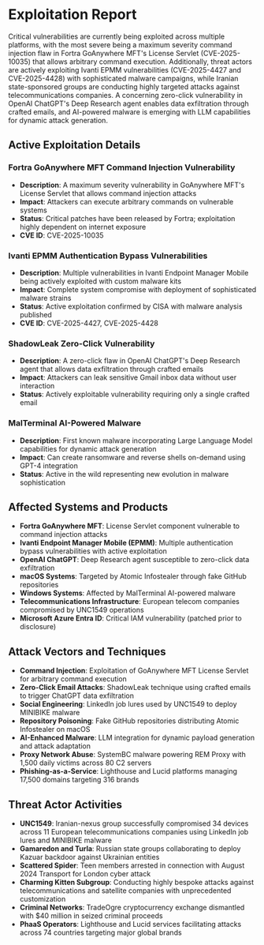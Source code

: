 # Exploitation Report

Critical vulnerabilities are currently being exploited across multiple platforms, with the most severe being a maximum severity command injection flaw in Fortra GoAnywhere MFT's License Servlet (CVE-2025-10035) that allows arbitrary command execution. Additionally, threat actors are actively exploiting Ivanti EPMM vulnerabilities (CVE-2025-4427 and CVE-2025-4428) with sophisticated malware campaigns, while Iranian state-sponsored groups are conducting highly targeted attacks against telecommunications companies. A concerning zero-click vulnerability in OpenAI ChatGPT's Deep Research agent enables data exfiltration through crafted emails, and AI-powered malware is emerging with LLM capabilities for dynamic attack generation.

## Active Exploitation Details

### Fortra GoAnywhere MFT Command Injection Vulnerability
- **Description**: A maximum severity vulnerability in GoAnywhere MFT's License Servlet that allows command injection attacks
- **Impact**: Attackers can execute arbitrary commands on vulnerable systems
- **Status**: Critical patches have been released by Fortra; exploitation highly dependent on internet exposure
- **CVE ID**: CVE-2025-10035

### Ivanti EPMM Authentication Bypass Vulnerabilities
- **Description**: Multiple vulnerabilities in Ivanti Endpoint Manager Mobile being actively exploited with custom malware kits
- **Impact**: Complete system compromise with deployment of sophisticated malware strains
- **Status**: Active exploitation confirmed by CISA with malware analysis published
- **CVE ID**: CVE-2025-4427, CVE-2025-4428

### ShadowLeak Zero-Click Vulnerability
- **Description**: A zero-click flaw in OpenAI ChatGPT's Deep Research agent that allows data exfiltration through crafted emails
- **Impact**: Attackers can leak sensitive Gmail inbox data without user interaction
- **Status**: Actively exploitable vulnerability requiring only a single crafted email

### MalTerminal AI-Powered Malware
- **Description**: First known malware incorporating Large Language Model capabilities for dynamic attack generation
- **Impact**: Can create ransomware and reverse shells on-demand using GPT-4 integration
- **Status**: Active in the wild representing new evolution in malware sophistication

## Affected Systems and Products

- **Fortra GoAnywhere MFT**: License Servlet component vulnerable to command injection attacks
- **Ivanti Endpoint Manager Mobile (EPMM)**: Multiple authentication bypass vulnerabilities with active exploitation
- **OpenAI ChatGPT**: Deep Research agent susceptible to zero-click data exfiltration
- **macOS Systems**: Targeted by Atomic Infostealer through fake GitHub repositories
- **Windows Systems**: Affected by MalTerminal AI-powered malware
- **Telecommunications Infrastructure**: European telecom companies compromised by UNC1549 operations
- **Microsoft Azure Entra ID**: Critical IAM vulnerability (patched prior to disclosure)

## Attack Vectors and Techniques

- **Command Injection**: Exploitation of GoAnywhere MFT License Servlet for arbitrary command execution
- **Zero-Click Email Attacks**: ShadowLeak technique using crafted emails to trigger ChatGPT data exfiltration
- **Social Engineering**: LinkedIn job lures used by UNC1549 to deploy MINIBIKE malware
- **Repository Poisoning**: Fake GitHub repositories distributing Atomic Infostealer on macOS
- **AI-Enhanced Malware**: LLM integration for dynamic payload generation and attack adaptation
- **Proxy Network Abuse**: SystemBC malware powering REM Proxy with 1,500 daily victims across 80 C2 servers
- **Phishing-as-a-Service**: Lighthouse and Lucid platforms managing 17,500 domains targeting 316 brands

## Threat Actor Activities

- **UNC1549**: Iranian-nexus group successfully compromised 34 devices across 11 European telecommunications companies using LinkedIn job lures and MINIBIKE malware
- **Gamaredon and Turla**: Russian state groups collaborating to deploy Kazuar backdoor against Ukrainian entities
- **Scattered Spider**: Teen members arrested in connection with August 2024 Transport for London cyber attack
- **Charming Kitten Subgroup**: Conducting highly bespoke attacks against telecommunications and satellite companies with unprecedented customization
- **Criminal Networks**: TradeOgre cryptocurrency exchange dismantled with $40 million in seized criminal proceeds
- **PhaaS Operators**: Lighthouse and Lucid services facilitating attacks across 74 countries targeting major global brands